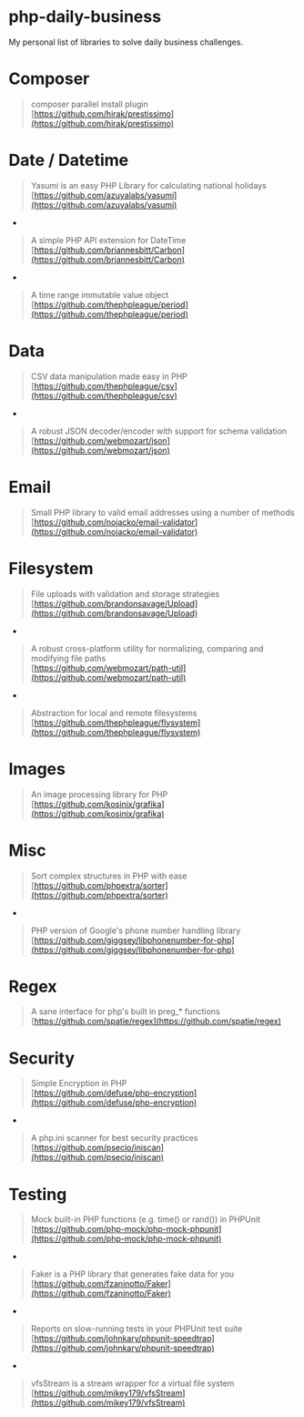 # php-daily-business
My personal list of libraries to solve daily business challenges.

# Composer

> composer parallel install plugin  
> [https://github.com/hirak/prestissimo](https://github.com/hirak/prestissimo)

# Date / Datetime

> Yasumi is an easy PHP Library for calculating national holidays  
> [https://github.com/azuyalabs/yasumi](https://github.com/azuyalabs/yasumi)

-

> A simple PHP API extension for DateTime  
> [https://github.com/briannesbitt/Carbon](https://github.com/briannesbitt/Carbon)

-

> A time range immutable value object  
> [https://github.com/thephpleague/period](https://github.com/thephpleague/period)

# Data

> CSV data manipulation made easy in PHP  
> [https://github.com/thephpleague/csv](https://github.com/thephpleague/csv)

-

> A robust JSON decoder/encoder with support for schema validation  
> [https://github.com/webmozart/json](https://github.com/webmozart/json)

# Email

> Small PHP library to valid email addresses using a number of methods  
> [https://github.com/nojacko/email-validator](https://github.com/nojacko/email-validator)

# Filesystem

> File uploads with validation and storage strategies  
> [https://github.com/brandonsavage/Upload](https://github.com/brandonsavage/Upload)

-

> A robust cross-platform utility for normalizing, comparing and modifying file paths    
> [https://github.com/webmozart/path-util](https://github.com/webmozart/path-util)

-

> Abstraction for local and remote filesystems  
> [https://github.com/thephpleague/flysystem](https://github.com/thephpleague/flysystem)

# Images

> An image processing library for PHP  
> [https://github.com/kosinix/grafika](https://github.com/kosinix/grafika)

# Misc

> Sort complex structures in PHP with ease  
> [https://github.com/phpextra/sorter](https://github.com/phpextra/sorter)

-

> PHP version of Google's phone number handling library  
> [https://github.com/giggsey/libphonenumber-for-php](https://github.com/giggsey/libphonenumber-for-php)

# Regex

> A sane interface for php's built in preg_* functions  
> [https://github.com/spatie/regex](https://github.com/spatie/regex) 

# Security

> Simple Encryption in PHP  
> [https://github.com/defuse/php-encryption](https://github.com/defuse/php-encryption)

-

> A php.ini scanner for best security practices  
> [https://github.com/psecio/iniscan](https://github.com/psecio/iniscan)

# Testing

> Mock built-in PHP functions (e.g. time() or rand()) in PHPUnit  
> [https://github.com/php-mock/php-mock-phpunit](https://github.com/php-mock/php-mock-phpunit)

-

> Faker is a PHP library that generates fake data for you  
> [https://github.com/fzaninotto/Faker](https://github.com/fzaninotto/Faker)

-

> Reports on slow-running tests in your PHPUnit test suite  
> [https://github.com/johnkary/phpunit-speedtrap](https://github.com/johnkary/phpunit-speedtrap)

-

> vfsStream is a stream wrapper for a virtual file system  
> [https://github.com/mikey179/vfsStream](https://github.com/mikey179/vfsStream)
